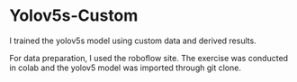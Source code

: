 # Yolov5s-Custom

I trained the yolov5s model using custom data and derived results.


For data preparation, I used the roboflow site.
The exercise was conducted in colab and the yolov5 model was imported through git clone.
